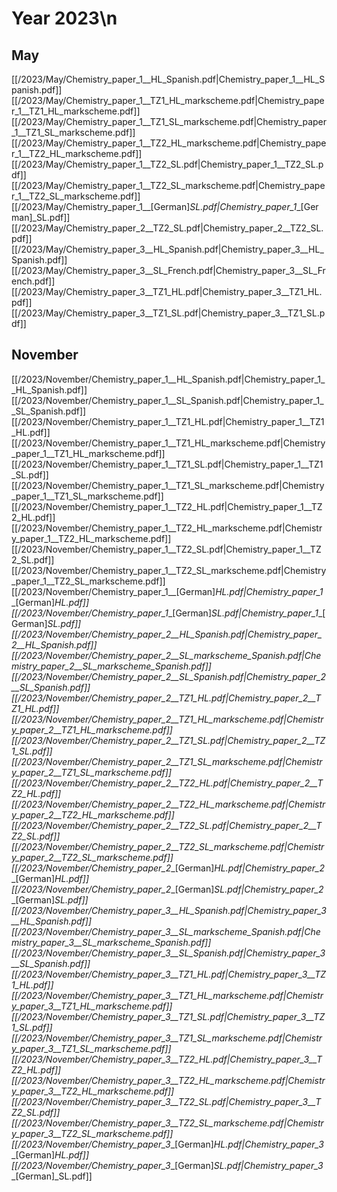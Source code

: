 # Year 2023\n
## May
[[/2023/May/Chemistry_paper_1__HL_Spanish.pdf|Chemistry_paper_1__HL_Spanish.pdf]]
[[/2023/May/Chemistry_paper_1__TZ1_HL_markscheme.pdf|Chemistry_paper_1__TZ1_HL_markscheme.pdf]]
[[/2023/May/Chemistry_paper_1__TZ1_SL_markscheme.pdf|Chemistry_paper_1__TZ1_SL_markscheme.pdf]]
[[/2023/May/Chemistry_paper_1__TZ2_HL_markscheme.pdf|Chemistry_paper_1__TZ2_HL_markscheme.pdf]]
[[/2023/May/Chemistry_paper_1__TZ2_SL.pdf|Chemistry_paper_1__TZ2_SL.pdf]]
[[/2023/May/Chemistry_paper_1__TZ2_SL_markscheme.pdf|Chemistry_paper_1__TZ2_SL_markscheme.pdf]]
[[/2023/May/Chemistry_paper_1__[German]_SL.pdf|Chemistry_paper_1__[German]_SL.pdf]]
[[/2023/May/Chemistry_paper_2__TZ2_SL.pdf|Chemistry_paper_2__TZ2_SL.pdf]]
[[/2023/May/Chemistry_paper_3__HL_Spanish.pdf|Chemistry_paper_3__HL_Spanish.pdf]]
[[/2023/May/Chemistry_paper_3__SL_French.pdf|Chemistry_paper_3__SL_French.pdf]]
[[/2023/May/Chemistry_paper_3__TZ1_HL.pdf|Chemistry_paper_3__TZ1_HL.pdf]]
[[/2023/May/Chemistry_paper_3__TZ1_SL.pdf|Chemistry_paper_3__TZ1_SL.pdf]]

## November
[[/2023/November/Chemistry_paper_1__HL_Spanish.pdf|Chemistry_paper_1__HL_Spanish.pdf]]
[[/2023/November/Chemistry_paper_1__SL_Spanish.pdf|Chemistry_paper_1__SL_Spanish.pdf]]
[[/2023/November/Chemistry_paper_1__TZ1_HL.pdf|Chemistry_paper_1__TZ1_HL.pdf]]
[[/2023/November/Chemistry_paper_1__TZ1_HL_markscheme.pdf|Chemistry_paper_1__TZ1_HL_markscheme.pdf]]
[[/2023/November/Chemistry_paper_1__TZ1_SL.pdf|Chemistry_paper_1__TZ1_SL.pdf]]
[[/2023/November/Chemistry_paper_1__TZ1_SL_markscheme.pdf|Chemistry_paper_1__TZ1_SL_markscheme.pdf]]
[[/2023/November/Chemistry_paper_1__TZ2_HL.pdf|Chemistry_paper_1__TZ2_HL.pdf]]
[[/2023/November/Chemistry_paper_1__TZ2_HL_markscheme.pdf|Chemistry_paper_1__TZ2_HL_markscheme.pdf]]
[[/2023/November/Chemistry_paper_1__TZ2_SL.pdf|Chemistry_paper_1__TZ2_SL.pdf]]
[[/2023/November/Chemistry_paper_1__TZ2_SL_markscheme.pdf|Chemistry_paper_1__TZ2_SL_markscheme.pdf]]
[[/2023/November/Chemistry_paper_1__[German]_HL.pdf|Chemistry_paper_1__[German]_HL.pdf]]
[[/2023/November/Chemistry_paper_1__[German]_SL.pdf|Chemistry_paper_1__[German]_SL.pdf]]
[[/2023/November/Chemistry_paper_2__HL_Spanish.pdf|Chemistry_paper_2__HL_Spanish.pdf]]
[[/2023/November/Chemistry_paper_2__SL_markscheme_Spanish.pdf|Chemistry_paper_2__SL_markscheme_Spanish.pdf]]
[[/2023/November/Chemistry_paper_2__SL_Spanish.pdf|Chemistry_paper_2__SL_Spanish.pdf]]
[[/2023/November/Chemistry_paper_2__TZ1_HL.pdf|Chemistry_paper_2__TZ1_HL.pdf]]
[[/2023/November/Chemistry_paper_2__TZ1_HL_markscheme.pdf|Chemistry_paper_2__TZ1_HL_markscheme.pdf]]
[[/2023/November/Chemistry_paper_2__TZ1_SL.pdf|Chemistry_paper_2__TZ1_SL.pdf]]
[[/2023/November/Chemistry_paper_2__TZ1_SL_markscheme.pdf|Chemistry_paper_2__TZ1_SL_markscheme.pdf]]
[[/2023/November/Chemistry_paper_2__TZ2_HL.pdf|Chemistry_paper_2__TZ2_HL.pdf]]
[[/2023/November/Chemistry_paper_2__TZ2_HL_markscheme.pdf|Chemistry_paper_2__TZ2_HL_markscheme.pdf]]
[[/2023/November/Chemistry_paper_2__TZ2_SL.pdf|Chemistry_paper_2__TZ2_SL.pdf]]
[[/2023/November/Chemistry_paper_2__TZ2_SL_markscheme.pdf|Chemistry_paper_2__TZ2_SL_markscheme.pdf]]
[[/2023/November/Chemistry_paper_2__[German]_HL.pdf|Chemistry_paper_2__[German]_HL.pdf]]
[[/2023/November/Chemistry_paper_2__[German]_SL.pdf|Chemistry_paper_2__[German]_SL.pdf]]
[[/2023/November/Chemistry_paper_3__HL_Spanish.pdf|Chemistry_paper_3__HL_Spanish.pdf]]
[[/2023/November/Chemistry_paper_3__SL_markscheme_Spanish.pdf|Chemistry_paper_3__SL_markscheme_Spanish.pdf]]
[[/2023/November/Chemistry_paper_3__SL_Spanish.pdf|Chemistry_paper_3__SL_Spanish.pdf]]
[[/2023/November/Chemistry_paper_3__TZ1_HL.pdf|Chemistry_paper_3__TZ1_HL.pdf]]
[[/2023/November/Chemistry_paper_3__TZ1_HL_markscheme.pdf|Chemistry_paper_3__TZ1_HL_markscheme.pdf]]
[[/2023/November/Chemistry_paper_3__TZ1_SL.pdf|Chemistry_paper_3__TZ1_SL.pdf]]
[[/2023/November/Chemistry_paper_3__TZ1_SL_markscheme.pdf|Chemistry_paper_3__TZ1_SL_markscheme.pdf]]
[[/2023/November/Chemistry_paper_3__TZ2_HL.pdf|Chemistry_paper_3__TZ2_HL.pdf]]
[[/2023/November/Chemistry_paper_3__TZ2_HL_markscheme.pdf|Chemistry_paper_3__TZ2_HL_markscheme.pdf]]
[[/2023/November/Chemistry_paper_3__TZ2_SL.pdf|Chemistry_paper_3__TZ2_SL.pdf]]
[[/2023/November/Chemistry_paper_3__TZ2_SL_markscheme.pdf|Chemistry_paper_3__TZ2_SL_markscheme.pdf]]
[[/2023/November/Chemistry_paper_3__[German]_HL.pdf|Chemistry_paper_3__[German]_HL.pdf]]
[[/2023/November/Chemistry_paper_3__[German]_SL.pdf|Chemistry_paper_3__[German]_SL.pdf]]
